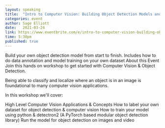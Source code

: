 ```yaml
---
layout: speaking
title:  "Intro to Computer Vision: Building Object Detection Models and Datasets"
categories: event
author: Sage Elliott
date:   2021-03-24
link: https://www.eventbrite.com/e/intro-to-computer-vision-building-object-detection-models-and-datasets-tickets-143195775419?aff=SageSocial
time: 5:30pm
published: true
---
```


Build your own object detection model from start to finish. Includes how to do data annotation and model training on your own dataset
About this Event
Join this hands on workshop to get started with Computer Vision & Object Detection.

Being able to classify and localize where an object is in an image is foundational to many computer vision applications.

In this workshop we'll cover:

High Level Computer Vision Applications & Concepts
How to label your own dataset for object detection & computer vision
How to train your model using python & detectron2 (A PyTorch based modular object detection library)
Run the model for object detection on images and video